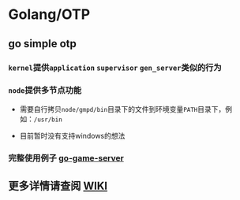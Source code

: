 # Golang/OTP

## go simple otp

### `kernel`提供`application` `supervisor` `gen_server`类似的行为

### `node`提供多节点功能

- 需要自行拷贝`node/gmpd/bin`目录下的文件到环境变量`PATH`目录下，例如：`/usr/bin`

- 目前暂时没有支持windows的想法

### 完整使用例子 [go-game-server](https://github.com/liangmanlin/go-game-server)

## 更多详情请查阅 [WIKI](https://github.com/liangmanlin/gootp/wiki)
